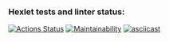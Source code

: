 ### Hexlet tests and linter status:
[![Actions Status](https://github.com/AlexSavOne/frontend-project-44/actions/workflows/hexlet-check.yml/badge.svg)](https://github.com/AlexSavOne/frontend-project-44/actions)
[![Maintainability](https://api.codeclimate.com/v1/badges/e09ef296937d7c2857a5/maintainability)](https://codeclimate.com/github/AlexSavOne/frontend-project-44/maintainability)
[![asciicast](https://asciinema.org/a/LZsTiy9dlNafof745dc60m07R.svg)](https://asciinema.org/a/LZsTiy9dlNafof745dc60m07R)
